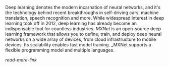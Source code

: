 Deep learning denotes the modern incarnation of neural networks, 
and it's the technology behind recent breakthroughs in self-driving cars, 
machine translation, speech recognition and more. 
While widespread interest in deep learning took off in 2012, 
deep learning has already become an indispensable tool for countless industries.
_MXNet_ is an open-source deep learning framework 
that allows you to define, train, and deploy deep neural networks
on a wide array of devices, from cloud infrastructure to mobile devices. 
Its scalability enables fast model training. 
_MXNet supports a flexible programming model and multiple languages.

_read-more-link_
